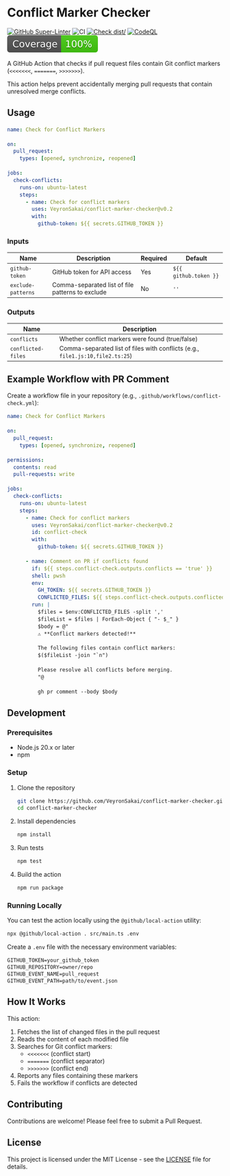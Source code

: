 # Conflict Marker Checker

[![GitHub Super-Linter](https://github.com/VeyronSakai/conflict-marker-checker/actions/workflows/linter.yml/badge.svg)](https://github.com/super-linter/super-linter)
![CI](https://github.com/VeyronSakai/conflict-marker-checker/actions/workflows/ci.yml/badge.svg)
[![Check dist/](https://github.com/VeyronSakai/conflict-marker-checker/actions/workflows/check-dist.yml/badge.svg)](https://github.com/VeyronSakai/conflict-marker-checker/actions/workflows/check-dist.yml)
[![CodeQL](https://github.com/VeyronSakai/conflict-marker-checker/actions/workflows/codeql-analysis.yml/badge.svg)](https://github.com/VeyronSakai/conflict-marker-checker/actions/workflows/codeql-analysis.yml)
[![Coverage](./badges/coverage.svg)](./badges/coverage.svg)

A GitHub Action that checks if pull request files contain Git conflict markers
(`<<<<<<<`, `=======`, `>>>>>>>`).

This action helps prevent accidentally merging pull requests that contain
unresolved merge conflicts.

## Usage

```yaml
name: Check for Conflict Markers

on:
  pull_request:
    types: [opened, synchronize, reopened]

jobs:
  check-conflicts:
    runs-on: ubuntu-latest
    steps:
      - name: Check for conflict markers
        uses: VeyronSakai/conflict-marker-checker@v0.2
        with:
          github-token: ${{ secrets.GITHUB_TOKEN }}
```

### Inputs

| Name               | Description                                      | Required | Default               |
| ------------------ | ------------------------------------------------ | -------- | --------------------- |
| `github-token`     | GitHub token for API access                      | Yes      | `${{ github.token }}` |
| `exclude-patterns` | Comma-separated list of file patterns to exclude | No       | `''`                  |

### Outputs

| Name               | Description                                                                    |
| ------------------ | ------------------------------------------------------------------------------ |
| `conflicts`        | Whether conflict markers were found (true/false)                               |
| `conflicted-files` | Comma-separated list of files with conflicts (e.g., `file1.js:10,file2.ts:25`) |

## Example Workflow with PR Comment

Create a workflow file in your repository (e.g.,
`.github/workflows/conflict-check.yml`):

```yaml
name: Check for Conflict Markers

on:
  pull_request:
    types: [opened, synchronize, reopened]

permissions:
  contents: read
  pull-requests: write

jobs:
  check-conflicts:
    runs-on: ubuntu-latest
    steps:
      - name: Check for conflict markers
        uses: VeyronSakai/conflict-marker-checker@v0.2
        id: conflict-check
        with:
          github-token: ${{ secrets.GITHUB_TOKEN }}

      - name: Comment on PR if conflicts found
        if: ${{ steps.conflict-check.outputs.conflicts == 'true' }}
        shell: pwsh
        env:
          GH_TOKEN: ${{ secrets.GITHUB_TOKEN }}
          CONFLICTED_FILES: ${{ steps.conflict-check.outputs.conflicted-files }}
        run: |
          $files = $env:CONFLICTED_FILES -split ','
          $fileList = $files | ForEach-Object { "- $_" }
          $body = @"
          ⚠️ **Conflict markers detected!**

          The following files contain conflict markers:
          $($fileList -join "`n")

          Please resolve all conflicts before merging.
          "@

          gh pr comment --body $body
```

## Development

### Prerequisites

- Node.js 20.x or later
- npm

### Setup

1. Clone the repository

   ```bash
   git clone https://github.com/VeyronSakai/conflict-marker-checker.git
   cd conflict-marker-checker
   ```

2. Install dependencies

   ```bash
   npm install
   ```

3. Run tests

   ```bash
   npm test
   ```

4. Build the action
   ```bash
   npm run package
   ```

### Running Locally

You can test the action locally using the `@github/local-action` utility:

```bash
npx @github/local-action . src/main.ts .env
```

Create a `.env` file with the necessary environment variables:

```env
GITHUB_TOKEN=your_github_token
GITHUB_REPOSITORY=owner/repo
GITHUB_EVENT_NAME=pull_request
GITHUB_EVENT_PATH=path/to/event.json
```

## How It Works

This action:

1. Fetches the list of changed files in the pull request
2. Reads the content of each modified file
3. Searches for Git conflict markers:
   - `<<<<<<<` (conflict start)
   - `=======` (conflict separator)
   - `>>>>>>>` (conflict end)
4. Reports any files containing these markers
5. Fails the workflow if conflicts are detected

## Contributing

Contributions are welcome! Please feel free to submit a Pull Request.

## License

This project is licensed under the MIT License - see the [LICENSE](LICENSE) file
for details.
